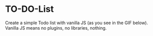 # TO-DO-List
Create a simple Todo list with vanilla JS (as you see in the GIF below). Vanilla JS means no plugins, no libraries, nothing.
